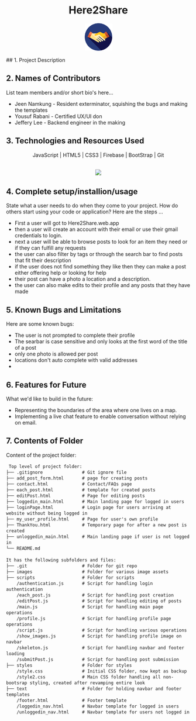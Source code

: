 <h1 align="center"> Here2Share 
</h1>
    <p align="center"> 
    	<img src="./images/hand.svg.svg" width=75px height=75px alt="">
    </p>	
## 1. Project Description

## 2. Names of Contributors

List team members and/or short bio's here...

- Jeen Namkung - Resident exterminator, squishing the bugs and making the templates
- Yousuf Rabani - Certified UX/UI don
- Jeffery Lee - Backend engineer in the making

## 3. Technologies and Resources Used

<p align="center" > 
JavaScript | HTML5 | CSS3 | Firebase | BootStrap | Git
<br>
<br>
<p align="center">
  <a href="https://skillicons.dev">
    <img src="https://skillicons.dev/icons?i=javascript,html,css,firebase,bootstrap,git" />
  </a>
</p>
</p>

## 4. Complete setup/installion/usage

State what a user needs to do when they come to your project. How do others start using your code or application?
Here are the steps ...

- First a user will got to Here2Share.web.app
- then a user will create an account with their email or use their gmail credentials to login.
- next a user will be able to browse posts to look for an item they need or if they can fulfill any requests
- the user can also filter by tags or through the search bar to find posts that fit their description
- if the user does not find something they like then they can make a post either offering help or looking for help
- their post can have a photo a location and a description.
- the user can also make edits to their profile and any posts that they have made

## 5. Known Bugs and Limitations

Here are some known bugs:

- The user is not prompted to complete their profile
- The searbar is case sensitive and only looks at the first word of the title of a post
- only one photo is allowed per post
- locations don't auto complete with valid addresses
-

## 6. Features for Future

What we'd like to build in the future:

- Representing the boundaries of the area where one lives on a map.
- Implementing a live chat feature to enable conversation without relying on email.

## 7. Contents of Folder

Content of the project folder:

```
 Top level of project folder:
├── .gitignore               # Git ignore file
├── add_post_form.html       # page for creating posts
├── contact.html             # Contact/FAQs page
├── each_post.html           # template for created posts
├── editPost.html            # Page for editing posts
├── loggedin_main.html       # Main landing page for logged in users
├── loginPage.html           # Login page for users arriving at website without being logged in
├── my_user_profile.html     # Page for user's own profile
├── ThankYou.html            # Temporary page for after a new post is created
├── unloggedin_main.html     # Main landing page if user is not logged in
└── README.md

It has the following subfolders and files:
├── .git                     # Folder for git repo
├── images                   # Folder for various image assets
├── scripts                  # Folder for scripts
    /authentication.js       # Script for handling login authentication
    /each_post.js            # Script for handling post creation
    /editPost.js             # Script for handling editing of posts
    /main.js                 # Script for handling main page operations
    /profile.js              # Script for handling profile page operations
    /script.js               # Script for handling various operations
    /show_images.js          # Script for handling profile image on navbar
    /skeleton.js             # Script for handling navbar and footer loading
    /submitPost.js           # Script for handling post submission
├── styles                   # Folder for styles
    /style.css               # Initial CSS folder, now kept as backup
    /style2.css              # Main CSS folder handling all non-bootsrap styling, created after revamping entire look
├── text                     # Folder for holding navbar and footer templates
    /footer.html             # Footer template
    /loggedin_nav.html       # Navbar template for logged in users
    /unloggedin_nav.html     # Navbar template for users not logged in


```
